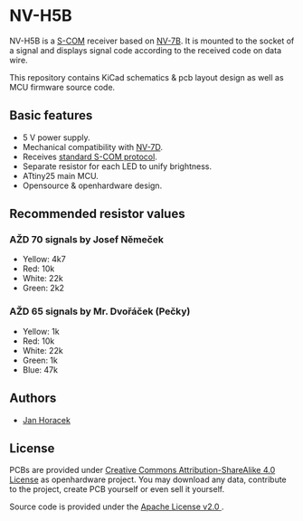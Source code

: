 NV-H5B
======

NV-H5B is a [S-COM](https://www.mtb-model.com/elektro/s-com.htm) receiver based
on [NV-7B](https://www.mtb-model.com/elektro/s-com-nav.htm). It is mounted
to the socket of a signal and displays signal code according to the received code
on data wire.

This repository contains KiCad schematics & pcb layout design as well as MCU
firmware source code.

## Basic features

 * 5 V power supply.
 * Mechanical compatibility with [NV-7D](https://www.mtb-model.com/elektro/s-com-nav.htm).
 * Receives [standard S-COM protocol](https://www.mtb-model.com/elektro/s-com.htm).
 * Separate resistor for each LED to unify brightness.
 * ATtiny25 main MCU.
 * Opensource & openhardware design.

## Recommended resistor values

### AŽD 70 signals by Josef Němeček

* Yellow: 4k7
* Red: 10k
* White: 22k
* Green: 2k2

### AŽD 65 signals by Mr. Dvořáček (Pečky)

* Yellow: 1k
* Red: 10k
* White: 22k
* Green: 1k
* Blue: 47k

## Authors

 * [Jan Horacek](mailto:jan.horacek@kmz-brno.cz)

## License

PCBs are provided under [Creative Commons Attribution-ShareAlike 4.0
License](https://creativecommons.org/licenses/by-sa/4.0/) as openhardware
project. You may download any data, contribute to the project, create PCB
yourself or even sell it yourself.

Source code is provided under the [Apache License v2.0
](https://www.apache.org/licenses/LICENSE-2.0).
